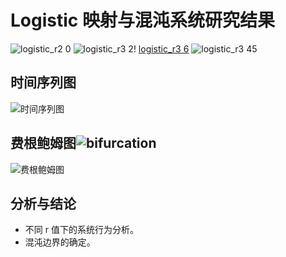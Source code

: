 # Logistic 映射与混沌系统研究结果
![logistic_r2 0](https://github.com/user-attachments/assets/33c0efbb-ffb6-466d-8c06-222f9ad51f11)
![logistic_r3 2](https://github.com/user-attachments/assets/9796a407-5af3-4277-909a-e742092fec13)!
[logistic_r3 6](https://github.com/user-attachments/assets/dbd6379c-ae24-46de-8150-3406a5c0a91f)
![logistic_r3 45](https://github.com/user-attachments/assets/d5834ea5-70cd-47ff-b07b-83a15611df15)


## 时间序列图

![时间序列图](path/to/timeseries.png)

## 费根鲍姆图![bifurcation](https://github.com/user-attachments/assets/bac6f26f-14bf-47a4-8eaa-07728826570a)


![费根鲍姆图](path/to/feigenbaum.png)

## 分析与结论

- 不同 r 值下的系统行为分析。
- 混沌边界的确定。
